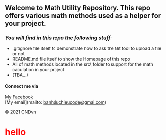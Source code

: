 ## Welcome to Math Utility Repository. This repo offers various math methods used as a helper for your project.

### *_You will find in this repo the following stuff:_*
* .gitignore file itself to demonstrate how to ask the Git tool to upload a file or not
* README.md file itself to show the Homepage of this repo
* All of math methods located in the src\ folder to support for the math caculation in your project
* (TBA...)
#### Connect me via
[My Facebook](https://www.facebook.com/cnd.duchieu)  
[My email](mailto: banhduchieucode@gmai.com)

© 2021 CNDvn

<h1 style="color:red"> hello </h1>